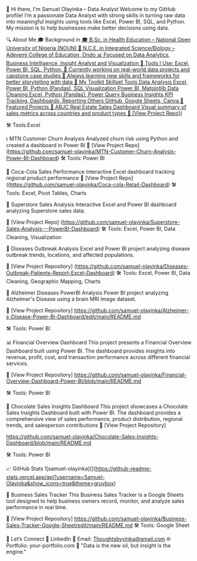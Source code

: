 👋 Hi there, I'm Samuel Olayinka – Data Analyst
Welcome to my GitHub profile! I’m a passionate Data Analyst with strong skills in turning raw data into meaningful insights using tools like Excel, Power BI, SQL, and Python. My mission is to help businesses make better decisions using data.

🔍 About Me
🎓 Background in [🎓 B.Sc. in Health Education – National Open University of Nigeria (NOUN) 📘 N.C.E. in Integrated Science/Biology – Adeyemi College of Education, Ondo
📊 Focused on Data Analytics, Business Intelligence, Insight Analyst and Visualization
🧰 Tools I Use: Excel, Power BI, SQL, Python.
📍 Currently working on real-world data projects and capstone case studies
🌱 Always learning new skills and frameworks for better storytelling with data
🧰 My Toolkit
Skillset	Tools
Data Analysis	Excel, Power BI, Python (Pandas), SQL
Visualization	Power BI, Matplotlib
Data Cleaning	Excel, Python (Pandas), Power Query
Business Insights	KPI Tracking, Dashboards, Reporting
Others	GitHub, Google Sheets, Canva
📁 Featured Projects
🏡 ABJC Real Estate Sales Dashboard
Visual summary of sales metrics across countries and product types
🔗 [View Project Repo](](https://github.com/samuel-olayinka/ABJC-Real-Estate-Sales-Dashboard-Excel-)

🛠 Tools:Excel

📞 MTN Customer Churn Analysis
Analyzed churn risk using Python and created a dashboard in Power BI
🔗 [View Project Repo] (https://github.com/samuel-olayinka/MTN-Customer-Churn-Analysis-Power-BI-Dashboard) 🛠 Tools: Power BI

🥤 Coca-Cola Sales Performance
Interactive Excel dashboard tracking regional product performance
🔗 [View Project Repo]((https://github.com/samuel-olayinka/Coca-cola-Retail-Dashboard) 🛠 Tools: Excel, Pivot Tables, Charts

🛒 Superstore Sales Analysis
Interactive Excel and Power BI dashboard analyzing Superstore sales data.

🔗 [View Project Repo] (https://github.com/samuel-olayinka/Superstore-Sales-Analysis---PowerBI-Dashboard) 🛠 Tools: Excel, Power BI, Data Cleaning, Visualization

🦠 Diseases Outbreak Analysis
Excel and Power BI project analyzing disease outbreak trends, locations, and affected populations.

🔗 [View Project Repository] (https://github.com/samuel-olayinka/Diseases-Outbreak-Patients-Report-Excel-Dashboard) 🛠 Tools: Excel, Power BI, Data Cleaning, Geographic Mapping, Charts

🧠 Alzheimer Diseases PowerBI Analysis
Power BI project analyzing Alzheimer's Disease using a brain MRI image dataset.

🔗 [View Project Repository] https://github.com/samuel-olayinka/Alzheimer-s-Disease-Power-Bi-Dashboard/edit/main/README.md

🛠 Tools: Power BI

📊 Financial Overview Dashboard
This project presents a Financial Overview Dashboard built using Power BI. The dashboard provides insights into revenue, profit, cost, and transaction performance across different financial services.

🔗 [View Project Repository] https://github.com/samuel-olayinka/Financial-Overview-Dashboard-Power-BI/blob/main/README.md

🛠 Tools: Power BI

🍫 Chocolate Sales Insights Dashboard
This project showcases a Chocolate Sales Insights Dashboard built with Power BI. The dashboard provides a comprehensive view of sales performance, product distribution, regional trends, and salesperson contributions 🔗 [View Project Repository]

https://github.com/samuel-olayinka/Chocolate-Sales-Insights-Dashboard/blob/main/README.md

🛠 Tools: Power BI

📈 GitHub Stats
![samuel-olayinka](](https://github-readme-stats.vercel.app/api?username=Samuel-Olayinka&show_icons=true&theme=gruvbox)

📖 Business Sales Tracker
This Business Sales Tracker is a Google Sheets tool designed to help business owners record, monitor, and analyze sales performance in real time.

🔗 [View Project Repository] https://github.com/samuel-olayinka/Business-Sales-Tracker-Google-Sheet/edit/main/README.md 🛠 Tools: Google Sheet

🤝 Let’s Connect
💼 LinkedIn
📧 Email: Thoughtsbyyinka@gmail.com
🌐 Portfolio: your-portfolio.com
🚀 "Data is the new oil, but insight is the engine."
